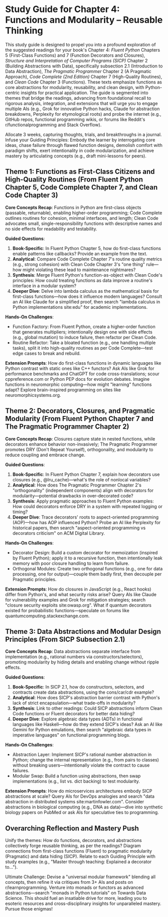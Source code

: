 # Study Guide for Chapter 4: Functions and Modularity – Reusable Thinking

This study guide is designed to propel you into a profound exploration of the suggested readings for your book's Chapter 4: *Fluent Python* Chapters 5 (First-Class Functions) and 7 (Function Decorators and Closures), *Structure and Interpretation of Computer Programs (SICP)* Chapter 2 (Building Abstractions with Data), specifically subsection 2.1 (Introduction to Data Abstraction), *The Pragmatic Programmer* Chapter 2 (A Pragmatic Approach), *Code Complete (2nd Edition)* Chapter 7 (High-Quality Routines), and *Clean Code* Chapter 3 (Functions). These texts emphasize functions as core abstractions for modularity, reusability, and clean design, with Python-centric insights for practical application. The guide is segmented into themes that bridge the readings, advancing from foundational recall to rigorous analysis, integration, and extensions that will urge you to engage multiple AIs (e.g., Grok for innovative Python hacks, Claude for abstraction breakdowns, Perplexity for etymological roots) and probe the internet (e.g., GitHub repos, functional programming wikis, or forums like Reddit's r/functionalprogramming and Stack Overflow). 

Allocate 3 weeks, capturing thoughts, trials, and breakthroughs in a journal. Infuse your Guiding Principles: Embody the learner by interrogating core ideas, chase failure through flawed function designs, demolish comfort with paradigm shifts, exert intentionality in code modularization, and achieve mastery by articulating concepts (e.g., draft mini-lessons for peers).

## Theme 1: Functions as First-Class Citizens and High-Quality Routines (From Fluent Python Chapter 5, Code Complete Chapter 7, and Clean Code Chapter 3)

**Core Concepts Recap**: Functions in Python are first-class objects (passable, returnable), enabling higher-order programming; Code Complete outlines routines for cohesion, minimal interfaces, and length; Clean Code advocates small, single-responsibility functions with descriptive names and no side effects for readability and testability.

**Guided Questions**:
1. **Book-Specific**: In Fluent Python Chapter 5, how do first-class functions enable patterns like callbacks? Provide an example from the text.
2. **Analytical**: Compare Code Complete Chapter 7's routine quality metrics (e.g., strong cohesion) with Clean Code Chapter 3's "one thing" rule—how might violating these lead to maintenance nightmares?
3. **Synthesis**: Merge Fluent Python's function-as-object with Clean Code's principles: How could treating functions as data improve a routine's interface in a modular system?
4. **Deeper Dive**: Delve into lambda calculus as the mathematical basis for first-class functions—how does it influence modern languages? Consult an AI like Claude for a simplified proof, then search "lambda calculus in Python implementations site:edu" for academic implementations.

**Hands-On Challenges**:
- Function Factory: From Fluent Python, create a higher-order function that generates multipliers; intentionally design one with side effects (e.g., global mutation) to induce failure, then refactor per Clean Code.
- Routine Refactor: Take a bloated function (e.g., one handling multiple tasks), split it into high-quality routines as per Code Complete—test edge cases to break and rebuild.

**Extension Prompts**: How do first-class functions in dynamic languages like Python contrast with static ones like C++ functors? Ask AIs like Grok for performance benchmarks and ChatGPT for code cross-translations; scour cppreference.com or Python PEP docs for evolution debates. Imagine functions in neuromorphic computing—how might "learning" functions adapt? Explore brain-inspired programming on sites like neuromorphicsystems.org.

## Theme 2: Decorators, Closures, and Pragmatic Modularity (From Fluent Python Chapter 7 and The Pragmatic Programmer Chapter 2)

**Core Concepts Recap**: Closures capture state in nested functions, while decorators enhance behavior non-invasively; The Pragmatic Programmer promotes DRY (Don't Repeat Yourself), orthogonality, and modularity to reduce coupling and embrace change.

**Guided Questions**:
1. **Book-Specific**: In Fluent Python Chapter 7, explain how decorators use closures (e.g., @lru_cache)—what's the role of nonlocal variables?
2. **Analytical**: How does The Pragmatic Programmer Chapter 2's "orthogonality" (independent components) align with decorators for modularity—potential drawbacks in over-decorated code?
3. **Synthesis**: Apply pragmatic approaches to Fluent Python examples: How could decorators enforce DRY in a system with repeated logging or timing?
4. **Deeper Dive**: Trace decorators' roots to aspect-oriented programming (AOP)—how has AOP influenced Python? Probe an AI like Perplexity for historical papers, then search "aspect-oriented programming vs decorators criticism" on ACM Digital Library.

**Hands-On Challenges**:
- Decorator Design: Build a custom decorator for memoization (inspired by Fluent Python); apply it to a recursive function, then intentionally leak memory with poor closure handling to learn from failure.
- Orthogonal Modules: Create two orthogonal functions (e.g., one for data processing, one for output)—couple them badly first, then decouple per Pragmatic principles.

**Extension Prompts**: How do closures in JavaScript (e.g., React hooks) differ from Python's, and what security risks arise? Query AIs like Claude for vulnerability examples and Grok for mitigation strategies; search "closure security exploits site:owasp.org". What if quantum decorators existed for probabilistic functions—speculate on forums like quantumcomputing.stackexchange.com.

## Theme 3: Data Abstractions and Modular Design Principles (From SICP Subsection 2.1)

**Core Concepts Recap**: Data abstractions separate interface from implementation (e.g., rational numbers via constructors/selectors), promoting modularity by hiding details and enabling change without ripple effects.

**Guided Questions**:
1. **Book-Specific**: In SICP 2.1, how do constructors, selectors, and contracts create data abstractions, using the cons/car/cdr example?
2. **Analytical**: How does SICP's abstraction barrier contrast with Python's lack of strict encapsulation—what trade-offs in modularity?
3. **Synthesis**: Link to other readings: Could SICP abstractions inform Clean Code functions or Fluent decorators for better data hiding?
4. **Deeper Dive**: Explore algebraic data types (ADTs) in functional languages like Haskell—how do they extend SICP's ideas? Ask an AI like Gemini for Python emulations, then search "algebraic data types in imperative languages" on functional programming blogs.

**Hands-On Challenges**:
- Abstraction Layer: Implement SICP's rational number abstraction in Python; change the internal representation (e.g., from pairs to classes) without breaking users—intentionally violate the contract to cause failures.
- Modular Swap: Build a function using abstractions, then swap implementations (e.g., list vs. dict backing) to test modularity.

**Extension Prompts**: How do microservices architectures embody SICP abstractions at scale? Query AIs for DevOps analogies and search "data abstraction in distributed systems site:martinfowler.com". Consider abstractions in biological computing (e.g., DNA as data)—dive into synthetic biology papers on PubMed or ask AIs for speculative ties to programming.

## Overarching Reflection and Mastery Push

Unify the themes: How do functions, decorators, and abstractions collectively forge reusable thinking, as per the readings? Diagram connections from first-class functions (Fluent) to pragmatic modularity (Pragmatic) and data hiding (SICP). Relate to each Guiding Principle with study examples (e.g., "Master through teaching: Explained a decorator to...").

Ultimate Challenge: Devise a "universal modular framework" blending all concepts, then refine it via critiques from 3+ AIs and posts on r/learnprogramming. Venture into monads or functors as advanced abstractions—search "monads in Python tutorials" on Towards Data Science. This should fuel an insatiable drive for more, leading you to esoteric resources and cross-disciplinary insights for unparalleled mastery. Pursue those enigmas!